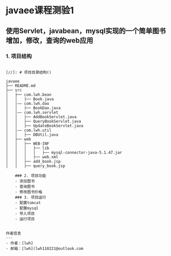# javaee课程测验1
## 使用Servlet，javabean，mysql实现的一个简单图书增加，修改，查询的web应用
### 1. 项目结构
```

[//]: # 项目目录结构()
```
    javaee
    ├── README.md
    ├── src
    │   ├── com.lwh.bean
    │   │   ├── Book.java
    │   │—— com.lwh.dao
    │   │   ├── BookDao.java
    │   │—— com.lwh.servlet
    │   │   ├── AddBookServlet.java
    │   │   ├── QueryBookServlet.java
    │   │   ├── UpdateBookServlet.java
    │   │—— com.lwh.util
    │   │   ├── DBUtil.java
    │   ├── web
    │   │   ├── WEB-INF
    │   │   │   ├── lib
    │   │   │   │   ├── mysql-connector-java-5.1.47.jar
    │   │   │   ├── web.xml
    │   │   ├── add_book.jsp
    │   │   ├── query_book.jsp

```
    ### 2. 项目功能
    - 添加图书
    - 查询图书
    - 修改图书价格
    ### 3. 项目运行
    - 配置tomcat
    - 配置mysql
    - 导入项目
    - 运行项目


作者信息
---
- 作者：[lwh]
- 邮箱：[lwh](lwh110221@outlook.com
